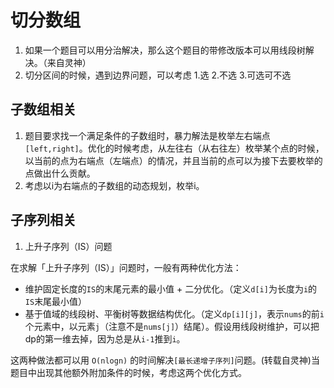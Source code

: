 # 切分数组
1. 如果一个题目可以用分治解决，那么这个题目的带修改版本可以用线段树解决。（来自灵神）
2. 切分区间的时候，遇到边界问题，可以考虑 1.选 2.不选 3.可选可不选

## 子数组相关
1. 题目要求找一个满足条件的子数组时，暴力解法是枚举左右端点`[left,right]`。优化的时候考虑，从左往右（从右往左）枚举某个点的时候，以当前的点为右端点（左端点）的情况，并且当前的点可以为接下去要枚举的点做出什么贡献。
2. 考虑以i为右端点的子数组的动态规划，枚举i。

## 子序列相关
1. 上升子序列（IS）问题

在求解「上升子序列（IS）」问题时，一般有两种优化方法：
- 维护固定长度的`IS`的末尾元素的最小值 + 二分优化。（定义`d[i]`为长度为`i`的`IS`末尾最小值）
- 基于值域的线段树、平衡树等数据结构优化。（定义`dp[i][j]`，表示`nums`的前`i`个元素中，以元素`j`（注意不是`nums[j]`）结尾）。假设用线段树维护，可以把dp的第一维去掉，因为总是从`i-1`推到`i`。

这两种做法都可以用 `O(nlog⁡n)` 的时间解决`[最长递增子序列]`问题。(转载自灵神)当题目中出现其他额外附加条件的时候，考虑这两个优化方式。


